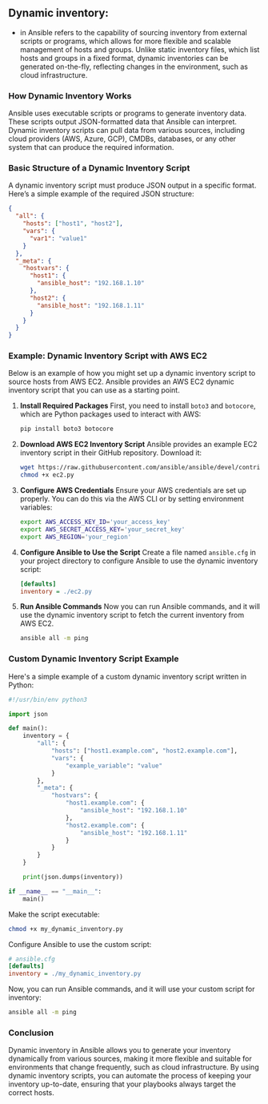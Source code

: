 ## Dynamic inventory:

- in Ansible refers to the capability of sourcing inventory from external scripts or programs, which allows for more flexible and scalable management of hosts and groups. Unlike static inventory files, which list hosts and groups in a fixed format, dynamic inventories can be generated on-the-fly, reflecting changes in the environment, such as cloud infrastructure.

### How Dynamic Inventory Works
Ansible uses executable scripts or programs to generate inventory data. These scripts output JSON-formatted data that Ansible can interpret. Dynamic inventory scripts can pull data from various sources, including cloud providers (AWS, Azure, GCP), CMDBs, databases, or any other system that can produce the required information.

### Basic Structure of a Dynamic Inventory Script

A dynamic inventory script must produce JSON output in a specific format. Here’s a simple example of the required JSON structure:

```json
{
  "all": {
    "hosts": ["host1", "host2"],
    "vars": {
      "var1": "value1"
    }
  },
  "_meta": {
    "hostvars": {
      "host1": {
        "ansible_host": "192.168.1.10"
      },
      "host2": {
        "ansible_host": "192.168.1.11"
      }
    }
  }
}
```

### Example: Dynamic Inventory Script with AWS EC2

Below is an example of how you might set up a dynamic inventory script to source hosts from AWS EC2. Ansible provides an AWS EC2 dynamic inventory script that you can use as a starting point.

1. **Install Required Packages**
   First, you need to install `boto3` and `botocore`, which are Python packages used to interact with AWS:

   ```bash
   pip install boto3 botocore
   ```

2. **Download AWS EC2 Inventory Script**
   Ansible provides an example EC2 inventory script in their GitHub repository. Download it:

   ```bash
   wget https://raw.githubusercontent.com/ansible/ansible/devel/contrib/inventory/ec2.py
   chmod +x ec2.py
   ```

3. **Configure AWS Credentials**
   Ensure your AWS credentials are set up properly. You can do this via the AWS CLI or by setting environment variables:

   ```bash
   export AWS_ACCESS_KEY_ID='your_access_key'
   export AWS_SECRET_ACCESS_KEY='your_secret_key'
   export AWS_REGION='your_region'
   ```

4. **Configure Ansible to Use the Script**
   Create a file named `ansible.cfg` in your project directory to configure Ansible to use the dynamic inventory script:

   ```ini
   [defaults]
   inventory = ./ec2.py
   ```

5. **Run Ansible Commands**
   Now you can run Ansible commands, and it will use the dynamic inventory script to fetch the current inventory from AWS EC2.

   ```bash
   ansible all -m ping
   ```

### Custom Dynamic Inventory Script Example

Here's a simple example of a custom dynamic inventory script written in Python:

```python
#!/usr/bin/env python3

import json

def main():
    inventory = {
        "all": {
            "hosts": ["host1.example.com", "host2.example.com"],
            "vars": {
                "example_variable": "value"
            }
        },
        "_meta": {
            "hostvars": {
                "host1.example.com": {
                    "ansible_host": "192.168.1.10"
                },
                "host2.example.com": {
                    "ansible_host": "192.168.1.11"
                }
            }
        }
    }

    print(json.dumps(inventory))

if __name__ == "__main__":
    main()
```

Make the script executable:

```bash
chmod +x my_dynamic_inventory.py
```

Configure Ansible to use the custom script:

```ini
# ansible.cfg
[defaults]
inventory = ./my_dynamic_inventory.py
```

Now, you can run Ansible commands, and it will use your custom script for inventory:

```bash
ansible all -m ping
```

### Conclusion

Dynamic inventory in Ansible allows you to generate your inventory dynamically from various sources, making it more flexible and suitable for environments that change frequently, such as cloud infrastructure. By using dynamic inventory scripts, you can automate the process of keeping your inventory up-to-date, ensuring that your playbooks always target the correct hosts.
